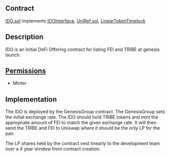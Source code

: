 ## Contract
[IDO.sol](https://github.com/fei-protocol/fei-protocol-core/blob/master/contracts/genesis/IDO.sol)
implements [IDOInterface](https://github.com/fei-protocol/fei-protocol-core/wiki/IDOInterface), [UniRef.sol](https://github.com/fei-protocol/fei-protocol-core/wiki/UniRef), [LinearTokenTimelock](https://github.com/fei-protocol/fei-protocol-core/wiki/LinearTokenTimelock)

## Description
IDO is an Initial DeFi Offering contract for listing FEI and TRIBE at genesis launch.

## [Permissions](https://github.com/fei-protocol/fei-protocol-core/wiki/Permissions)
* Minter

## Implementation
The IDO is deployed by the GenesisGroup contract. The GenesisGroup sets the initial exchange rate. The IDO should hold TRIBE tokens and mint the appropriate amount of FEI to match the given exchange rate. It will then send the TRIBE and FEI to Uniswap where it should be the only LP for the pair.

The LP shares held by the contract vest linearly to the development team over a 4 year window from contract creation.